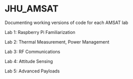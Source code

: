 # JHU_AMSAT
Documenting working versions of code for each AMSAT lab

Lab 1: Raspberry Pi Familiarization

Lab 2: Thermal Measurement, Power Management

Lab 3: RF Communications

Lab 4: Attitude Sensing

Lab 5: Advanced Payloads

